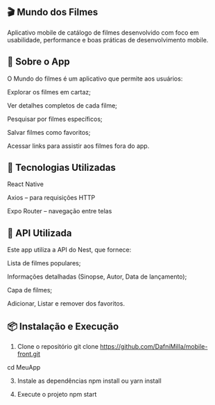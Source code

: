 ## 🎬 Mundo dos Filmes

Aplicativo mobile de catálogo de filmes desenvolvido com foco em usabilidade, performance e boas práticas de desenvolvimento mobile.

## 📱 Sobre o App

O Mundo do filmes é um aplicativo que permite aos usuários:

Explorar os filmes em cartaz;

Ver detalhes completos de cada filme;

Pesquisar por filmes específicos;

Salvar filmes como favoritos;

Acessar links para assistir aos filmes fora do app.

## 🚀 Tecnologias Utilizadas

React Native

Axios – para requisições HTTP

Expo Router – navegação entre telas


## 🔌 API Utilizada

Este app utiliza a API do Nest, que fornece:

Lista de filmes populares;

Informações detalhadas (Sinopse, Autor, Data de lançamento);

Capa de filmes;

Adicionar, Listar e remover dos favoritos.

## 📦 Instalação e Execução

1. Clone o repositório
git clone https://github.com/DafniMilla/mobile-front.git

cd MeuApp

3. Instale as dependências
npm install ou yarn install


4. Execute o projeto
npm start
